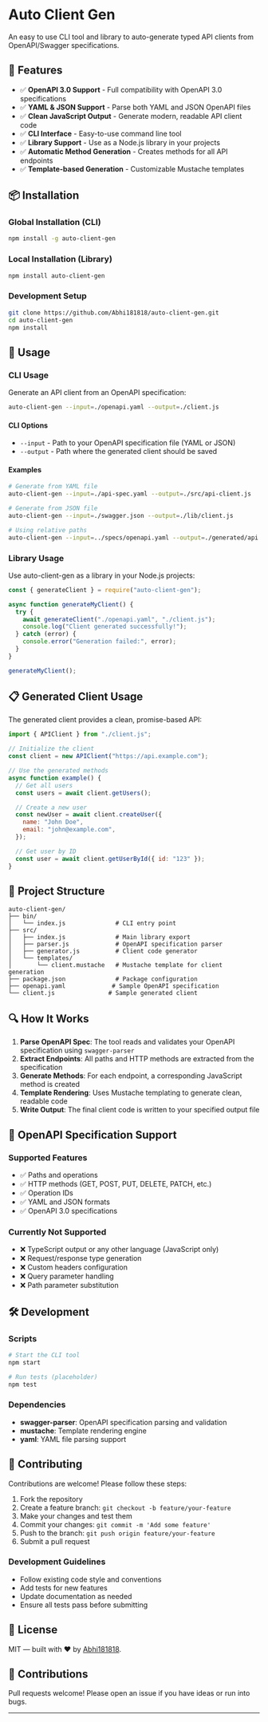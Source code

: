 # Auto Client Gen

An easy to use CLI tool and library to auto-generate typed API clients from OpenAPI/Swagger specifications.

## 🚀 Features

- ✅ **OpenAPI 3.0 Support** - Full compatibility with OpenAPI 3.0 specifications
- ✅ **YAML & JSON Support** - Parse both YAML and JSON OpenAPI files
- ✅ **Clean JavaScript Output** - Generate modern, readable API client code
- ✅ **CLI Interface** - Easy-to-use command line tool
- ✅ **Library Support** - Use as a Node.js library in your projects
- ✅ **Automatic Method Generation** - Creates methods for all API endpoints
- ✅ **Template-based Generation** - Customizable Mustache templates

## 📦 Installation

### Global Installation (CLI)

```bash
npm install -g auto-client-gen
```

### Local Installation (Library)

```bash
npm install auto-client-gen
```

### Development Setup

```bash
git clone https://github.com/Abhi181818/auto-client-gen.git
cd auto-client-gen
npm install
```

## 🔧 Usage

### CLI Usage

Generate an API client from an OpenAPI specification:

```bash
auto-client-gen --input=./openapi.yaml --output=./client.js
```

#### CLI Options

- `--input` - Path to your OpenAPI specification file (YAML or JSON)
- `--output` - Path where the generated client should be saved

#### Examples

```bash
# Generate from YAML file
auto-client-gen --input=./api-spec.yaml --output=./src/api-client.js

# Generate from JSON file
auto-client-gen --input=./swagger.json --output=./lib/client.js

# Using relative paths
auto-client-gen --input=../specs/openapi.yaml --output=./generated/api.js
```

### Library Usage

Use auto-client-gen as a library in your Node.js projects:

```javascript
const { generateClient } = require("auto-client-gen");

async function generateMyClient() {
  try {
    await generateClient("./openapi.yaml", "./client.js");
    console.log("Client generated successfully!");
  } catch (error) {
    console.error("Generation failed:", error);
  }
}

generateMyClient();
```

## 📋 Generated Client Usage

The generated client provides a clean, promise-based API:

```javascript
import { APIClient } from "./client.js";

// Initialize the client
const client = new APIClient("https://api.example.com");

// Use the generated methods
async function example() {
  // Get all users
  const users = await client.getUsers();

  // Create a new user
  const newUser = await client.createUser({
    name: "John Doe",
    email: "john@example.com",
  });

  // Get user by ID
  const user = await client.getUserById({ id: "123" });
}
```

## 📁 Project Structure

```
auto-client-gen/
├── bin/
│   └── index.js              # CLI entry point
├── src/
│   ├── index.js              # Main library export
│   ├── parser.js             # OpenAPI specification parser
│   ├── generator.js          # Client code generator
│   └── templates/
│       └── client.mustache   # Mustache template for client generation
├── package.json              # Package configuration
├── openapi.yaml             # Sample OpenAPI specification
└── client.js               # Sample generated client
```

## 🔍 How It Works

1. **Parse OpenAPI Spec**: The tool reads and validates your OpenAPI specification using `swagger-parser`
2. **Extract Endpoints**: All paths and HTTP methods are extracted from the specification
3. **Generate Methods**: For each endpoint, a corresponding JavaScript method is created
4. **Template Rendering**: Uses Mustache templating to generate clean, readable code
5. **Write Output**: The final client code is written to your specified output file

## 📝 OpenAPI Specification Support

### Supported Features

- ✅ Paths and operations
- ✅ HTTP methods (GET, POST, PUT, DELETE, PATCH, etc.)
- ✅ Operation IDs
- ✅ YAML and JSON formats
- ✅ OpenAPI 3.0 specifications

### Currently Not Supported

- ❌ TypeScript output or any other language (JavaScript only)
- ❌ Request/response type generation
- ❌ Custom headers configuration
- ❌ Query parameter handling
- ❌ Path parameter substitution

## 🛠️ Development

### Scripts

```bash
# Start the CLI tool
npm start

# Run tests (placeholder)
npm test
```

### Dependencies

- **swagger-parser**: OpenAPI specification parsing and validation
- **mustache**: Template rendering engine
- **yaml**: YAML file parsing support

## 🤝 Contributing

Contributions are welcome! Please follow these steps:

1. Fork the repository
2. Create a feature branch: `git checkout -b feature/your-feature`
3. Make your changes and test them
4. Commit your changes: `git commit -m 'Add some feature'`
5. Push to the branch: `git push origin feature/your-feature`
6. Submit a pull request

### Development Guidelines

- Follow existing code style and conventions
- Add tests for new features
- Update documentation as needed
- Ensure all tests pass before submitting

## 📝 License

MIT — built with ❤️ by [Abhi181818](https://github.com/Abhi181818/).

## 📣 Contributions

Pull requests welcome! Please open an issue if you have ideas or run into bugs.

---

